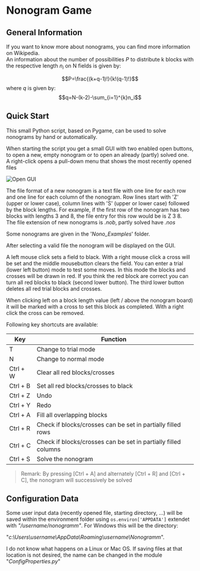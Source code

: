 # Nonogram Game
## General Information
If you want to know more about nonograms, you can find more information on Wikipedia.   
An information about the number of possibilities $P$ to distribute k blocks with the respective length $n_i$ on N fields is given by:

$$P=\frac{(k+q-1)!}{k!(q-1)!}$$
where $q$ is given by: $$q=N-(k-2)-\sum_{i=1}^{k}n_i$$

## Quick Start
This small Python script, based on Pygame, can be used to solve nonograms by hand or automatically.

When starting the script you get a small GUI with two enabled open buttons, to open a new, empty nonogram or to open an already (partly) solved one. A right-click opens a pull-down menu that shows the most recently opened files

![](https://github.com/MountyRox/nonogram-game/blob/main/Docs/OpenGUI.png "Open GUI")

The file format of a new nonogram is a text file with one line for each row and one line for each column of the nonogram. Row lines start with 'Z' (upper or lower case), column lines with 'S' (upper or lower case) followed by the block lengths. For example, if the first row of the nonogram has two blocks with lengths 3 and 8, the file entry for this row would be is Z 3 8.   
The file extension of new nonograms is *.nob*, partly solved have *.nos*

Some nonograms are given in the '*Nono_Examples*' folder. 

After selecting a valid file the nonogram will be displayed on the GUI.

A left mouse click sets a field to black. With a right mouse click a cross will be set and the middle mousebutton  clears the field. You can enter a trial (lower left button) mode to test some moves. In this mode the blocks and crosses will be drawn in red. If you think the red block are correct you can turn all red blocks to black (second lower button). The third lower button deletes all red trial blocks and crosses.

When clicking left on a block length value (left / above the nonogram board) it will be marked with a cross to set this  block as completed. With a right click the cross can be removed.

Following key shortcuts are available:

Key | Function
---|---
T| Change to trial mode
N | Change to normal mode
Ctrl + W | Clear all red blocks/crosses
Ctrl + B | Set all red blocks/crosses to black
Ctrl + Z | Undo
Ctrl + Y | Redo
Ctrl + A | Fill all overlapping blocks
Ctrl + R | Check if blocks/crosses can be set in partially filled rows
Ctrl + C | Check if blocks/crosses can be set in partially filled columns
Ctrl + S | Solve the nonogram


>Remark: By pressing [Ctrl + A] and alternately [Ctrl + R] and [Ctrl + C], the nonogram will successively be solved

## Configuration Data
Some user input data (recently opened file, starting directory, ...) will be saved within the environment folder using `os.environ['APPDATA']` extendet with  *"/username/nonogramm"*. For Windows this will be the directory:

   "*c:\Users\username\AppData\Roaming\username\Nonogramm*".

I do not know what happens on a Linux or Mac OS. If saving files at that location is not desired, the name can be changed in the module "*ConfigProperties.py*" 


